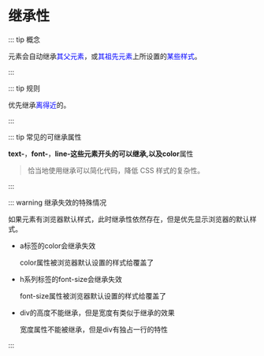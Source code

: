 # 继承性

::: tip 概念

元素会自动继承<font color=blue>其父元素</font>，或<font color=blue>其祖先元素</font>上所设置的<font color=blue>某些样式</font>。

:::

::: tip 规则

优先继承<font color=blue>离得近</font>的。

:::

::: tip 常见的可继承属性

**text-**，**font-**，**line-**这些元素开头的可以继承,以及**color**属性

> 恰当地使用继承可以简化代码，降低 CSS 样式的复杂性。

:::

::: warning 继承失效的特殊情况

如果元素有浏览器默认样式，此时继承性依然存在，但是优先显示浏览器的默认样式。

- a标签的color会继承失效

  color属性被浏览器默认设置的样式给覆盖了

- h系列标签的font-size会继承失效

  font-size属性被浏览器默认设置的样式给覆盖了

- div的高度不能继承，但是宽度有类似于继承的效果

  宽度属性不能被继承，但是div有独占一行的特性

:::



